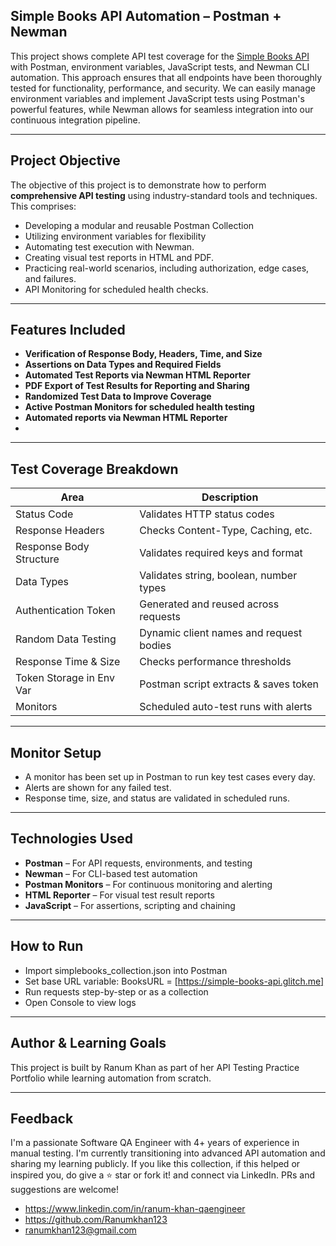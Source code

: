 ## Simple Books API Automation – Postman + Newman

This project shows complete API test coverage for the [Simple Books API](https://simple-books-api.glitch.me/) with Postman, environment variables, JavaScript tests, and Newman CLI automation. This approach ensures that all endpoints have been thoroughly tested for functionality, performance, and security. We can easily manage environment variables and implement JavaScript tests using Postman's powerful features, while Newman allows for seamless integration into our continuous integration pipeline.

----

## Project Objective

The objective of this project is to demonstrate how to perform **comprehensive API testing** using industry-standard tools and techniques. This comprises:

- Developing a modular and reusable Postman Collection 
- Utilizing environment variables for flexibility
- Automating test execution with Newman.
- Creating visual test reports in HTML and PDF.
- Practicing real-world scenarios, including authorization, edge cases, and failures.
- API Monitoring for scheduled health checks.

---

## Features Included

- **Verification of Response Body, Headers, Time, and Size** 
- **Assertions on Data Types and Required Fields** 
- **Automated Test Reports via Newman HTML Reporter** 
- **PDF Export of Test Results for Reporting and Sharing** 
- **Randomized Test Data to Improve Coverage**
- **Active Postman Monitors for scheduled health testing**
- **Automated reports via Newman HTML Reporter**
- 

---

## Test Coverage Breakdown

| Area                          |  Description                                  |
|-------------------------------|-----------------------------------------------|
| Status Code                   |  Validates HTTP status codes                  |
| Response Headers              |  Checks Content-Type, Caching, etc.           | 
| Response Body Structure       |  Validates required keys and format           |  
| Data Types                    |  Validates string, boolean, number types      |
| Authentication Token          |  Generated and reused across requests         |
| Random Data Testing           |  Dynamic client names and request bodies      |
| Response Time & Size          |  Checks performance thresholds                | 
| Token Storage in Env Var      |  Postman script extracts & saves token        | 
| Monitors                      |  Scheduled auto-test runs with alerts         |

---

## Monitor Setup

- A monitor has been set up in Postman to run key test cases every day.
- Alerts are shown for any failed test.
- Response time, size, and status are validated in scheduled runs.

---

##  Technologies Used

- **Postman** – For API requests, environments, and testing
- **Newman** – For CLI-based test automation
- **Postman Monitors** – For continuous monitoring and alerting
- **HTML Reporter** – For visual test result reports
- **JavaScript** – For assertions, scripting and chaining


---

 ## How to Run
 
- Import simplebooks_collection.json into Postman
- Set base URL variable: BooksURL = [https://simple-books-api.glitch.me]
- Run requests step-by-step or as a collection
- Open Console to view logs

---

## Author & Learning Goals

This project is built by Ranum Khan as part of her API Testing Practice Portfolio while learning automation from scratch.

---

## Feedback

I'm a passionate Software QA Engineer with 4+ years of experience in manual testing. I'm currently transitioning into advanced API automation and sharing my learning publicly. If you like this collection, if this helped or inspired you, do give a ⭐ star or fork it! and connect via LinkedIn. PRs and suggestions are welcome! 

- https://www.linkedin.com/in/ranum-khan-qaengineer
- https://github.com/Ranumkhan123
- ranumkhan123@gmail.com
